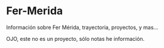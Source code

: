 # Fer-Merida

Información sobre Fer Mérida, trayectoria, proyectos, y mas...

OJO, este no es un proyecto, sólo notas he información.
